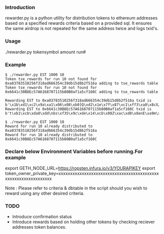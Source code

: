 ### Introduction
rewarder.py is a python utility for distribution tokens to ethereum addresses based on a specified rewards criteria based on a provided sql. It ensures the same airdrop is not repeated for the same address twice and logs txid's.

### Usage
./rewarder.py tokensymbol amount run#

### Example
```
$ ./rewarder.py EST 1000 10
Token tse_rewards for run 10 not found for 0xa03783510256f318ad666354c39db15d8b2f516a adding to tse_rewards table
Token tse_rewards for run 10 not found for 0x6641c30B8Ec57A6168707115b80B0af1a5cf160C adding to tse_rewards table

Rewarding EST to 0xa03783510256f318ad666354c39db15d8b2f516a txid is  b'\x1b\xd1\xc2\x9a\xa1\x06\x08\xb0]Q\xd2\x1e\x7f\x87\xc1\xff3\xa8\x8cX/\xb9\xf02\xc4\xd3c\xd9\xe7\x08\r%'
Rewarding EST to 0x6641c30B8Ec57A6168707115b80B0af1a5cf160C txid is  b't\xb1\xcb\xda8\xdd\nbs\xf35\x9c\xde\x14\xcb\x08Z\xac\xd8\x8enE\xa9m\xb2\xb0\xf1\xbaZU#\xcf'

$ ./rewarder.py EST 1000 10
Reward for run 10 already distributed to 0xa03783510256f318ad666354c39db15d8b2f516a
Reward for run 10 already distributed to 0x6641c30B8Ec57A6168707115b80B0af1a5cf160C
```

### Declare below Environment Variables before running.For example
export GETH_NODE_URL=https://ropsten.infura.io/v3/YOURAPIKEY
export token_owner_private_key=xxxxxxxxxxxxxxxxxxxxxxxxxxxxxxxxxxxxxxxxxxxxxxxxxxxxxxxxxxxxxxx

Note : Please refer to criteria & dbtable in the script should you wish to reward using any other desired criteria.


### TODO
- Introduce confirmation status
- Introduce rewards based on holding other tokens by checking reciever addresses token balances.
